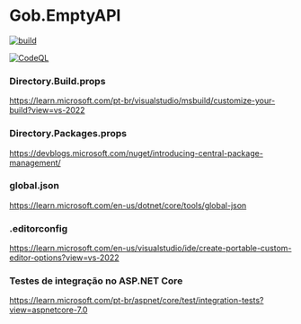 # Gob.EmptyAPI

[![build](https://github.com/gustavoobastos/Gob.EmptyAPI/actions/workflows/build.yml/badge.svg)](https://github.com/gustavoobastos/Gob.EmptyAPI/actions/workflows/build.yml)

[![CodeQL](https://github.com/gustavoobastos/Gob.EmptyAPI/actions/workflows/codeql.yml/badge.svg)](https://github.com/gustavoobastos/Gob.EmptyAPI/actions/workflows/codeql.yml)

### Directory.Build.props
https://learn.microsoft.com/pt-br/visualstudio/msbuild/customize-your-build?view=vs-2022

### Directory.Packages.props
https://devblogs.microsoft.com/nuget/introducing-central-package-management/

### global.json
https://learn.microsoft.com/en-us/dotnet/core/tools/global-json

### .editorconfig
https://learn.microsoft.com/en-us/visualstudio/ide/create-portable-custom-editor-options?view=vs-2022

### Testes de integração no ASP.NET Core
https://learn.microsoft.com/pt-br/aspnet/core/test/integration-tests?view=aspnetcore-7.0
